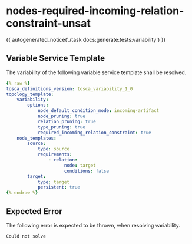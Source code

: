 # nodes-required-incoming-relation-constraint-unsat

{{ autogenerated_notice('./task docs:generate:tests:variability') }}


## Variable Service Template

The variability of the following variable service template shall be resolved.

```yaml linenums="1"
{% raw %}
tosca_definitions_version: tosca_variability_1_0
topology_template:
    variability:
        options:
            node_default_condition_mode: incoming-artifact
            node_pruning: true
            relation_pruning: true
            type_pruning: true
            required_incoming_relation_constraint: true
    node_templates:
        source:
            type: source
            requirements:
                - relation:
                      node: target
                      conditions: false
        target:
            type: target
            persistent: true
{% endraw %}
```





## Expected Error

The following error is expected to be thrown, when resolving variability.

```text linenums="1"
Could not solve
```
